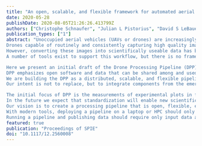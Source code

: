 ```yaml
---
title: "An open, scalable, and flexible framework for automated aerial measurement of field experiments"
date: 2020-05-28
publishDate: 2020-08-05T21:26:26.413799Z
authors: ["Christophe Schnaufer", "Julian L Pistorius", "David S LeBauer"]
publication_types: ["1"]
abstract: "Unoccupied aerial vehicles (UAVs or drones) are increasingly used in field research.
Drones capable of routinely and consistently capturing high quality imagery of experimental fields have become relatively inexpensive.
However, converting these images into scientifically useable data has become a bottleneck.
A number of tools exist to support this workflow, but there is no framework for making these tools interopreable, sharable, and scalable.

Here we present an initial draft of the Drone Processing Pipeline (DPP), a framework for processing agricultural research imagery that supports best practices and interoperability. 
DPP emphasizes open software and data that can be shared among and used in whole or part by the research community.
We are building the DPP as a distributed, scalable, and flexible pipeline for converting drone imagery into orthomosaics, point clouds, and plot level statistics.
Our intent is not to replace, but to integrate components from the emerging ecosystem of utilities with a focus on end-to-end automation and scalability.

The initial focus of DPP is the measurements of experimental plots in field research. 
In the future we expect that standardization will enable new scientific discovery by facilitating collaboration and sharing of software and data.
Our vision is to create a processing pipeline that is open, flexible, extensible, portable, and automated.
With modern tools, deploying a pipeline on a laptop or HPC should only take a single command. 
Running a pipeline and publishing data should require only input data and a defined workflow."
featured: true
publication: "Proceedings of SPIE"
doi: "10.1117/12.2560008"
---
```

